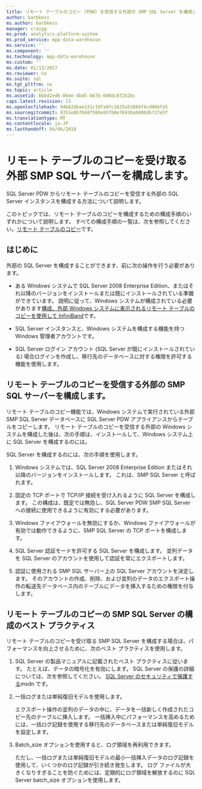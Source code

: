 ```yaml
---
title: リモート テーブルのコピー (PDW) を受信する外部の SMP SQL Server を構成します。
author: barbkess
ms.author: barbkess
manager: craigg
ms.prod: analytics-platform-system
ms.prod_service: mpp-data-warehouse
ms.service: ''
ms.component: ''
ms.technology: mpp-data-warehouse
ms.custom: ''
ms.date: 01/13/2017
ms.reviewer: na
ms.suite: sql
ms.tgt_pltfrm: na
ms.topic: article
ms.assetid: 6bbd2ed6-064e-4b45-b67b-608dc0f2b2bc
caps.latest.revision: 13
ms.openlocfilehash: 94b62dbae331c19fa97c1625a53804f4cd96bfa5
ms.sourcegitcommit: 9351e8b7b68f599a95fb8e76930ab886db737e5f
ms.translationtype: MT
ms.contentlocale: ja-JP
ms.lasthandoff: 04/06/2018
---
```

# <a name="configure-an-external-smp-sql-server-to-receive-remote-table-copies"></a>リモート テーブルのコピーを受け取る外部 SMP SQL サーバーを構成します。
SQL Server PDW からリモート テーブルのコピーを受信する外部の SQL Server インスタンスを構成する方法について説明します。  
  
このトピックでは、リモート テーブルのコピーを構成するための構成手順のいずれかについて説明します。 すべての構成手順の一覧は、次を参照してください。[リモート テーブルのコピー](remote-table-copy.md)です。  
  
## <a name="before-you-begin"></a>はじめに  
外部の SQL Server を構成することができます、前に次の操作を行う必要があります。  
  
-   ある Windows システムで SQL Server 2008 Enterprise Edition、またはそれ以降のバージョンをインストールまたは既にインストールされている準備ができています。 説明に従って、Windows システムが構成されている必要があります[構成、外部 Windows システムに表示されるリモート テーブルのコピーを使用して InfiniBand](configure-an-external-windows-system-to-receive-remote-table-copies-using-infiniband.md)です。  
  
-   SQL Server インスタンスと、Windows システムを構成する機能を持つ Windows 管理者アカウントです。  
  
-   SQL Server ログイン アカウント (SQL Server が既にインストールされている) 場合ログインを作成し、移行先のデータベースに対する権限を許可する機能を使用します。  
  
## <a name="HowToSQLServer"></a>リモート テーブルのコピーを受信する外部の SMP SQL サーバーを構成します。  
リモート テーブルのコピー機能では、Windows システムで実行されている外部 SMP SQL Server データベースに SQL Server PDW アプライアンスからテーブルをコピーします。 リモート テーブルのコピーを受信する外部の Windows システムを構成した後は、次の手順は、インストールして、Windows システム上に SQL Server を構成するのには。  
  
SQL Server を構成するのには、次の手順を使用します。  
  
1.  Windows システムでは、SQL Server 2008 Enterprise Edition またはそれ以降のバージョンをインストールします。 これは、SMP SQL Server と呼ばれます。  
  
2.  固定の TCP ポートで TCP/IP 接続を受け入れるように SQL Server を構成します。 この構成は、既定では無効し、SQL Server PDW SMP SQL Server への接続に使用できるように有効にする必要があります。  
  
3.  Windows ファイアウォールを無効にするか、Windows ファイアウォールが有効では動作できるように、SMP SQL Server の TCP ポートを構成します。  
  
4.  SQL Server 認証モードを許可する SQL Server を構成します。 並列データを SQL Server のアカウントを使用して認証を常にエクスポートします。  
  
5.  認証に使用される SMP SQL サーバー上の SQL Server アカウントを決定します。 そのアカウントの作成、削除、および並列のデータのエクスポート操作の転送先データベース内のテーブルにデータを挿入するための権限を付与します。  
  
## <a name="BPSQLConfig"></a>リモート テーブルのコピーの SMP SQL Server の構成のベスト プラクティス  
リモート テーブルのコピーを受け取る SMP SQL Server を構成する場合は、パフォーマンスを向上させるために、次のベスト プラクティスを使用します。  
  
1.  SQL Server の製品マニュアルに記載されたベスト プラクティスに従います。 たとえば、データの暗号化を有効にします。 SQL Server の保護の詳細については、次を参照してください。 [SQL Server のセキュリティで保護する](../relational-databases/security/securing-sql-server.md)msdn です。  
  
2.  一括ログまたは単純復旧モデルを使用します。  
  
    エクスポート操作の並列のデータの中に、データを一括新しく作成されたコピー先のテーブルに挿入します。 一括挿入中にパフォーマンスを高めるためには、一括ログ記録を使用する移行先のデータベースまたは単純復旧モデルを設定します。  
  
3.  Batch_size オプションを使用すると、ログ領域を再利用できます。  
  
    ただし、一括ログまたは単純復旧モデルの最小一括挿入データのログ記録を使用して、いくつかのログ記録が引き続き発生します。 ログ ファイルが大きくなりすぎることを防ぐためには、定期的にログ領域を解放するのに SQL Server batch_size オプションを使用します。  
  
<!-- MISSING LINKS 
## See Also  
[Common Metadata Query Examples &#40;SQL Server PDW&#41;](../sqlpdw/common-metadata-query-examples-sql-server-pdw.md)  
-->
  
